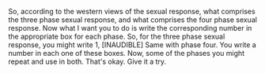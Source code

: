 So, according to the western views of the sexual response, what comprises the
three phase sexual response, and what comprises the four phase sexual response.
Now what I want you to do is write the corresponding number in the appropriate
box for each phase. So, for the three phase sexual response, you might write 1,
[INAUDIBLE]
Same with phase four. You write a number in each one of these boxes. Now, some
of the phases you might repeat and use in both. That's okay. Give it a try.
